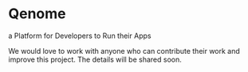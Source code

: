 # Qenome
a Platform for Developers to Run their Apps 

We would love to work with anyone who can contribute their work and improve this project. The details will be shared soon.
